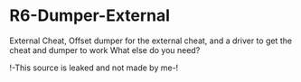 # R6-Dumper-External

External Cheat, Offset dumper for the external cheat, and a driver to get the cheat and dumper to work
What else do you need?

!-This source is leaked and not made by me-!

